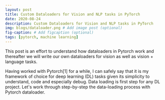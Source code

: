 ```yaml
---
layout: post
title: Custom Dataloaders for Vision and NLP tasks in PyTorch 
date: 2020-08-24
description: Custom Dataloaders for Vision and NLP tasks in PyTorch 
img: blogs/dataloader.png # Add image post (optional)
fig-caption: # Add figcaption (optional)
tags: [pytorch, machine learning]
---
```


This post is an effort to understand how dataloaders in Pytorch work and thereafter we will write our own dataloaders for vision as well as vision + language tasks.

Having worked with Pytorch[1] for a while, I can safely say that it is my framework of choice for deep learning (DL) tasks given its simplicity to understand, code and especially debug. Data loading is first step for any DL project. Let's work through step-by-step the data-loading process with Pytorch dataloader.



